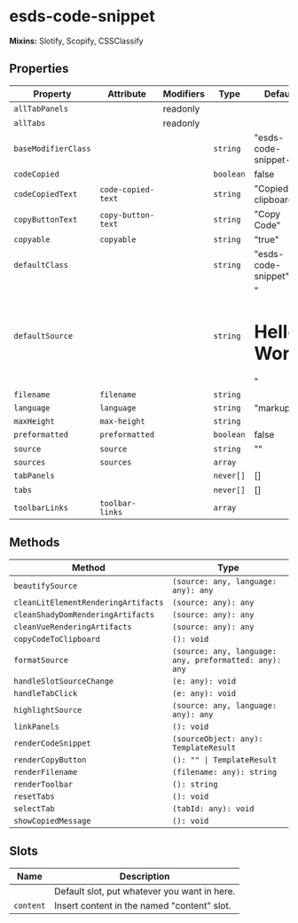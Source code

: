# esds-code-snippet

**Mixins:** Slotify, Scopify, CSSClassify

## Properties

| Property            | Attribute          | Modifiers | Type      | Default                |
|---------------------|--------------------|-----------|-----------|------------------------|
| `allTabPanels`      |                    | readonly  |           |                        |
| `allTabs`           |                    | readonly  |           |                        |
| `baseModifierClass` |                    |           | `string`  | "esds-code-snippet--"  |
| `codeCopied`        |                    |           | `boolean` | false                  |
| `codeCopiedText`    | `code-copied-text` |           | `string`  | "Copied to clipboard"  |
| `copyButtonText`    | `copy-button-text` |           | `string`  | "Copy Code"            |
| `copyable`          | `copyable`         |           | `string`  | "true"                 |
| `defaultClass`      |                    |           | `string`  | "esds-code-snippet"    |
| `defaultSource`     |                    |           | `string`  | "<h1>Hello World</h1>" |
| `filename`          | `filename`         |           | `string`  |                        |
| `language`          | `language`         |           | `string`  | "markup"               |
| `maxHeight`         | `max-height`       |           | `string`  |                        |
| `preformatted`      | `preformatted`     |           | `boolean` | false                  |
| `source`            | `source`           |           | `string`  | ""                     |
| `sources`           | `sources`          |           | `array`   |                        |
| `tabPanels`         |                    |           | `never[]` | []                     |
| `tabs`              |                    |           | `never[]` | []                     |
| `toolbarLinks`      | `toolbar-links`    |           | `array`   |                        |

## Methods

| Method                              | Type                                             |
|-------------------------------------|--------------------------------------------------|
| `beautifySource`                    | `(source: any, language: any): any`              |
| `cleanLitElementRenderingArtifacts` | `(source: any): any`                             |
| `cleanShadyDomRenderingArtifacts`   | `(source: any): any`                             |
| `cleanVueRenderingArtifacts`        | `(source: any): any`                             |
| `copyCodeToClipboard`               | `(): void`                                       |
| `formatSource`                      | `(source: any, language: any, preformatted: any): any` |
| `handleSlotSourceChange`            | `(e: any): void`                                 |
| `handleTabClick`                    | `(e: any): void`                                 |
| `highlightSource`                   | `(source: any, language: any): any`              |
| `linkPanels`                        | `(): void`                                       |
| `renderCodeSnippet`                 | `(sourceObject: any): TemplateResult`            |
| `renderCopyButton`                  | `(): "" \| TemplateResult`                       |
| `renderFilename`                    | `(filename: any): string`                        |
| `renderToolbar`                     | `(): string`                                     |
| `resetTabs`                         | `(): void`                                       |
| `selectTab`                         | `(tabId: any): void`                             |
| `showCopiedMessage`                 | `(): void`                                       |

## Slots

| Name      | Description                                  |
|-----------|----------------------------------------------|
|           | Default slot, put whatever you want in here. |
| `content` | Insert content in the named "content" slot.  |
